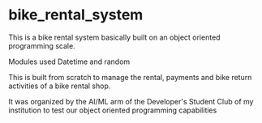 # bike_rental_system
This is a bike rental system basically built on an object oriented programming scale.

Modules used
Datetime and random

This is built from scratch to manage the rental, payments and bike return activities of a bike rental shop.



It was organized by the AI/ML arm of the Developer's Student Club of my institution to test  our object oriented programming capabilities
